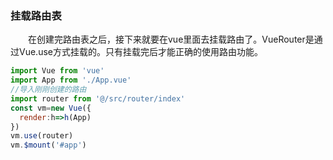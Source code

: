 ### 挂载路由表
&emsp;&emsp;在创建完路由表之后，接下来就要在vue里面去挂载路由了。VueRouter是通过Vue.use方式挂载的。只有挂载完后才能正确的使用路由功能。
```js
import Vue from 'vue'
import App from './App.vue'
//导入刚刚创建的路由
import router from '@/src/router/index'
const vm=new Vue({
  render:h=>h(App)
})
vm.use(router)
vm.$mount('#app')
```